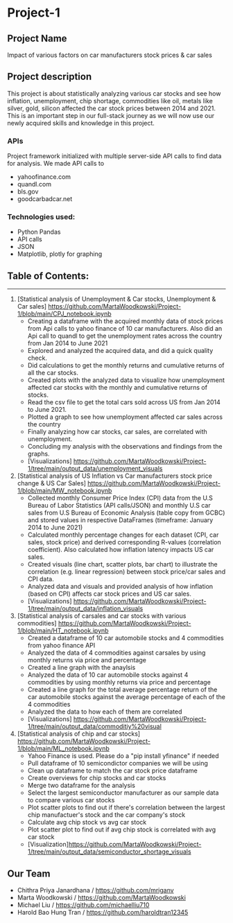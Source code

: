 # Project-1
## Project Name 
Impact of various factors on car manufacturers stock prices & car sales

## Project description 
This project is about statistically analyzing various car stocks  and see how inflation, unemployment, chip shortage, commodities like oil, metals like silver, gold, silicon affected the car stock prices between 2014 and 2021. This is an important step in our full-stack journey as we will now use our newly acquired skills and knowledge in this project.  

### APIs
Project framework initialized with multiple server-side API calls to  find data for analysis. We made API calls to 
* yahoofinance.com
* quandl.com
* bls.gov 
* goodcarbadcar.net

### Technologies used:
* Python Pandas 
* API calls
* JSON
* Matplotlib, plotly for graphing

## Table of Contents:
_______________________________________________________________________
1. [Statistical analysis of Unemployment & Car stocks, Unemployment & Car sales] https://github.com/MartaWoodkowski/Project-1/blob/main/CPJ_notebook.ipynb
     * Creating a dataframe with the acquired monthly data of stock prices from Api calls to yahoo finance of 10 car manufacturers. Also did an Api call to quandl to get the unemployment rates across the country from Jan 2014 to June 2021
     * Explored and analyzed the acquired data, and did a quick quality check.
     * Did calculations to get the monthly returns and cumulative returns of all the car stocks. 
     * Created plots with the analyzed data to visualize how unemployment affected car stocks with the monthly and cumulative returns of stocks.
     * Read the csv file to get the  total cars sold across US from Jan 2014 to June 2021. 
     * Plotted a graph to see how unemployment affected car sales across the country
     * Finally analyzing how car stocks, car sales, are correlated with unemployment.
     * Concluding my analysis with the observations and findings from the graphs. 
     * [Visualizations] https://github.com/MartaWoodkowski/Project-1/tree/main/output_data/unemployment_visuals 
2. [Statistical analysis of US Inflation vs Car manufacturers stock price change & US Car Sales] https://github.com/MartaWoodkowski/Project-1/blob/main/MW_notebook.ipynb
     * Collected monthly Consumer Price Index (CPI) data from the U.S Bureau of Labor Statistics (API calls/JSON) and monthly U.S car sales from U.S Bureau of Economic Analysis (table copy from GCBC) and stored values in respective DataFrames (timeframe: January 2014 to June 2021)
     * Calculated monthly percentage changes for each dataset (CPI, car sales, stock price) and derived corresponding R-values (correlation coefficient).  Also calculated how inflation latency impacts US car sales.
     * Created visuals (line chart, scatter plots, bar chart) to illustrate the correlation (e.g. linear regression) between stock price/car sales and CPI data.
     * Analyzed data and visuals and provided analysis of how inflation (based on CPI) affects car stock prices and US car sales.
     * [Visualizations] https://github.com/MartaWoodkowski/Project-1/tree/main/output_data/inflation_visuals
3. [Statistical analysis of carsales and car stocks with various commodities] https://github.com/MartaWoodkowski/Project-1/blob/main/HT_notebook.ipynb
     * Created a dataframe of 10 car automobile stocks and 4 commodities from yahoo finance API
     * Analyzed the data of 4 commodities against carsales by using monthly returns via price and percentage
     * Created a line graph with the anaylsis 
     * Analyzed the data of 10 car automobile stocks against 4 commodities by using monthly returns via price and percentage
     * Created a line graph for the total average percentage return of the car automobile stocks against the average percentage of each of the 4 commodities 
     * Analyzed the data to how each of them are correlated
     * [Visualizations] https://github.com/MartaWoodkowski/Project-1/tree/main/output_data/commoditiy%20visual
4. [Statistical analysis of chip and car stocks] https://github.com/MartaWoodkowski/Project-1/blob/main/ML_notebook.ipynb
     * Yahoo Finance is used. Please do a "pip install yfinance" if needed
     * Pull dataframe of 10 semicondictor companies we will be using
     * Clean up dataframe to match the car stock price dataframe
     * Create overviews for chip stocks and car stocks
     * Merge two dataframe for the analysis
     * Select the largest semiconductor manufacturer as our sample data to compare various car stocks
     * Plot scatter plots to find out if there's correlation between the largest chip manufactuer's stock and the car company's stock
     * Calculate avg chip stock vs avg car stock
     * Plot scatter plot to find out if avg chip stock is correlated with avg car stock
     * [Visualization]https://github.com/MartaWoodkowski/Project-1/tree/main/output_data/semiconductor_shortage_visuals
     
## Our Team
* Chithra Priya Janardhana / https://github.com/mriganv
* Marta Woodkowski / https://github.com/MartaWoodkowski
* Michael Liu / https://github.com/michaelliu710
* Harold Bao Hung Tran / https://github.com/haroldtran12345

